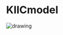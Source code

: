 <!--
SPDX-FileCopyrightText: 2023 PeriHub <https://github.com/PeriHub/PeriHub>

SPDX-License-Identifier: Apache-2.0
-->

# KIICmodel

![drawing](/images/KIICmodel.jpg)
